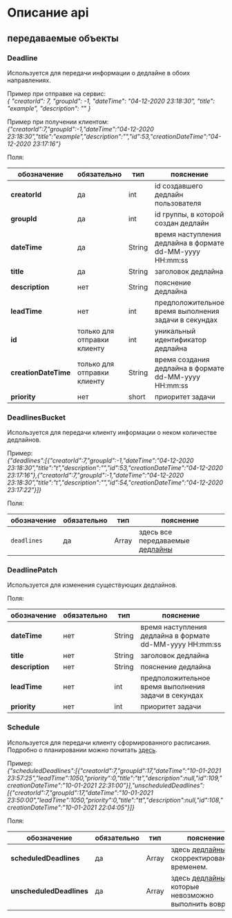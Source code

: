 # Описание api
## передаваемые объекты

### Deadline
Используется для передачи информации о дедлайне в обоих направлениях.

Пример при отправке на сервис:  
_{ "creatorId": 7, "groupId": -1, "dateTime": "04-12-2020 23:18:30", "title": "example", "description": "" }_

Пример при получении клиентом:  
_{"creatorId":7,"groupId":-1,"dateTime":"04-12-2020 23:18:30","title":"example","description":"","id":53,"creationDateTime":"04-12-2020 23:17:16"}_

Поля:

обозначение | обязательно | тип | пояснение
---|---|---|---
**creatorId** | да | int | id создавшего дедлайн пользователя
**groupId** | да | int | id группы, в которой создан дедлайн
**dateTime** | да | String | время наступления дедлайна в формате dd-MM-yyyy HH:mm:ss
**title** | да | String | заголовок дедлайна
**description** | нет | String | пояснение дедлайна
**leadTime** | нет | int | предположительное время выполнения задачи в секундах
**id** | только для отправки клиенту | int | уникальный идентификатор дедлайна
**creationDateTime** | только для отправки клиенту | String | время создания дедлайна в формате dd-MM-yyyy HH:mm:ss
**priority** | нет | short | приоритет задачи


### DeadlinesBucket
Используется для передачи клиенту информации о неком количестве дедлайнов.

Пример:  
_{"deadlines":\[{"creatorId":7,"groupId":-1,"dateTime":"04-12-2020 23:18:30","title":"t","description":"","id":53,"creationDateTime":"04-12-2020 23:17:16"},{"creatorId":7,"groupId":-1,"dateTime":"04-12-2020 23:18:30","title":"t","description":"","id":54,"creationDateTime":"04-12-2020 23:17:22"}]}_

Поля:

обозначение | обязательно | тип | пояснение
---|---|---|---
`deadlines` | да | Array | здесь все передаваемые [дедлайны](#deadline)


### DeadlinePatch
Используется для изменения существующих дедлайнов.

Поля:

обозначение | обязательно | тип | пояснение
---|---|---|---
**dateTime** | нет | String | время наступления дедлайна в формате dd-MM-yyyy HH:mm:ss
**title** | нет | String | заголовок дедлайна
**description** | нет | String | пояснение дедлайна
**leadTime** | нет | int | предположительное время выполнения задачи в секундах
**priority** | нет | int | приоритет задачи


### Schedule
Используется для передачи клиенту сформированного расписания.
Подробно о планировании можно почитать [здесь](aboutPlanning.md).

Пример:  
_{"scheduledDeadlines":\[{"creatorId":7,"groupId":17,"dateTime":"10-01-2021 23:57:25","leadTime":1050,"priority":0,"title":"tt","description":null,"id":109,"creationDateTime":"10-01-2021 22:31:00"}],"unscheduledDeadlines":\[{"creatorId":7,"groupId":17,"dateTime":"10-01-2021 23:50:00","leadTime":1050,"priority":0,"title":"tt","description":null,"id":108,"creationDateTime":"10-01-2021 22:04:05"}]}_

Поля:

обозначение | обязательно | тип | пояснение
---|---|---|---
**scheduledDeadlines** | да | Array | здесь [дедлайны](#deadline) со скорректированным временем.
**unscheduledDeadlines** | да | Array | здесь [дедлайны](#deadline), которые невозможно выполнить вовремя.
